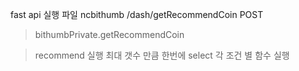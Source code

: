 fast api 실행 파일 ncbithumb
/dash/getRecommendCoin POST

> bithumbPrivate.getRecommendCoin

> recommend 실행 최대 갯수 만큼 한번에 select
> 각 조건 별 함수 실행
